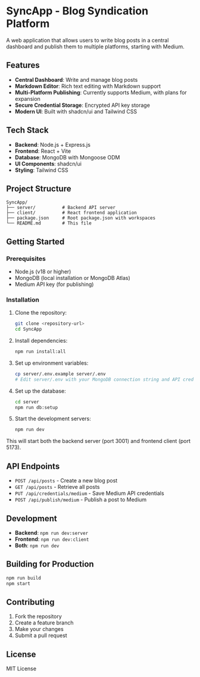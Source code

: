 # SyncApp - Blog Syndication Platform

A web application that allows users to write blog posts in a central dashboard and publish them to multiple platforms, starting with Medium.

## Features

- **Central Dashboard**: Write and manage blog posts
- **Markdown Editor**: Rich text editing with Markdown support
- **Multi-Platform Publishing**: Currently supports Medium, with plans for expansion
- **Secure Credential Storage**: Encrypted API key storage
- **Modern UI**: Built with shadcn/ui and Tailwind CSS

## Tech Stack

- **Backend**: Node.js + Express.js
- **Frontend**: React + Vite
- **Database**: MongoDB with Mongoose ODM
- **UI Components**: shadcn/ui
- **Styling**: Tailwind CSS

## Project Structure

```
SyncApp/
├── server/          # Backend API server
├── client/          # React frontend application
├── package.json     # Root package.json with workspaces
└── README.md        # This file
```

## Getting Started

### Prerequisites

- Node.js (v18 or higher)
- MongoDB (local installation or MongoDB Atlas)
- Medium API key (for publishing)

### Installation

1. Clone the repository:

   ```bash
   git clone <repository-url>
   cd SyncApp
   ```

2. Install dependencies:

   ```bash
   npm run install:all
   ```

3. Set up environment variables:

   ```bash
   cp server/.env.example server/.env
   # Edit server/.env with your MongoDB connection string and API credentials
   ```

4. Set up the database:

   ```bash
   cd server
   npm run db:setup
   ```

5. Start the development servers:

   ```bash
   npm run dev
   ```

This will start both the backend server (port 3001) and frontend client (port 5173).

## API Endpoints

- `POST /api/posts` - Create a new blog post
- `GET /api/posts` - Retrieve all posts
- `PUT /api/credentials/medium` - Save Medium API credentials
- `POST /api/publish/medium` - Publish a post to Medium

## Development

- **Backend**: `npm run dev:server`
- **Frontend**: `npm run dev:client`
- **Both**: `npm run dev`

## Building for Production

```bash
npm run build
npm start
```

## Contributing

1. Fork the repository
2. Create a feature branch
3. Make your changes
4. Submit a pull request

## License

MIT License
